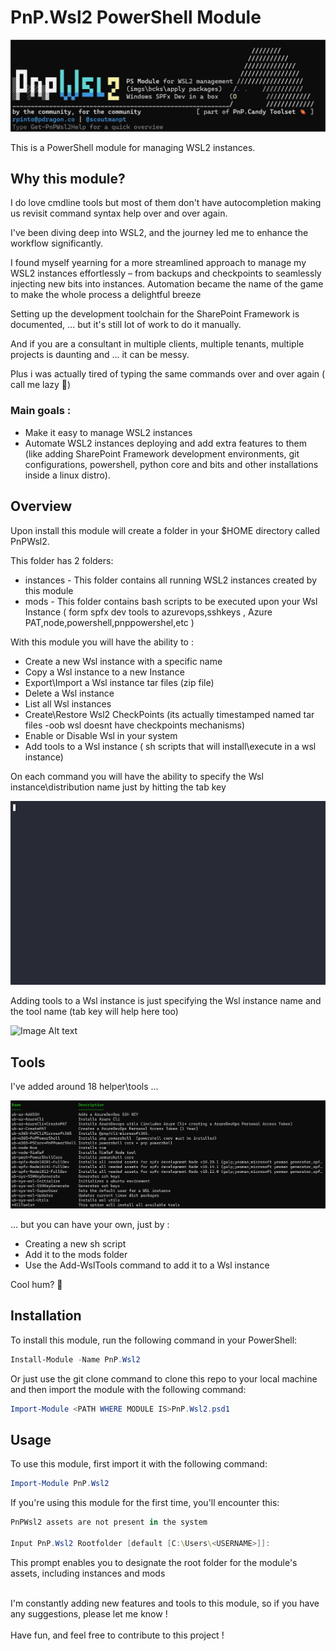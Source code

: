# PnP.Wsl2 PowerShell Module
![Image Alt text](src/public/img/main-screen.jpg)

This is a PowerShell module for managing WSL2 instances.

## Why this module?  

I do love cmdline tools but most of them don't have autocompletion making us revisit command syntax help over and over again.

I've been diving deep into WSL2, and the journey led me to enhance the workflow significantly. 

I found myself yearning for a more streamlined approach to manage my WSL2 instances effortlessly – from backups and checkpoints to seamlessly injecting new bits into instances. Automation became the name of the game to make the whole process a delightful breeze

Setting up the development toolchain for the SharePoint Framework is documented, ... but it's still lot of work to do it manually.

And if you are a consultant in multiple clients, multiple tenants, multiple projects is daunting and ... it can be messy.

Plus i was actually tired of typing the same commands over and over again ( call me lazy 🤠)



  
 


### Main goals :
* Make it easy to manage WSL2 instances
* Automate WSL2 instances deploying and add extra features to them (like adding SharePoint Framework development environments, git configurations, powershell, python core and bits and other installations inside a linux distro). 

## Overview

Upon install this module will create a folder in your $HOME directory called PnPWsl2. 

This folder has 2 folders:

* instances - This folder contains all running WSL2 instances created by this module
* mods - This folder contains bash scripts to be executed upon your Wsl Instance ( form spfx dev tools to azurevops,sshkeys , Azure PAT,node,powershell,pnppowershel,etc )

With this module you will have the ability to :
  - Create a new Wsl instance with a specific name
  - Copy a Wsl instance to a new Instance
  - Export\Import a Wsl instance tar files (zip file)
  - Delete a Wsl instance
  - List all Wsl instances  
  - Create\Restore Wsl2 CheckPoints (its actually timestamped named tar files -oob wsl doesnt have checkpoints mechanisms)
  - Enable or Disable Wsl in your system
  - Add tools to a Wsl instance ( sh scripts that will install\execute in a wsl instance)

On each command you will have the ability to specify the Wsl instance\distribution  name just by hitting the tab key

![Image Alt text](src/public/img/Add-PnPWsl2Instance.gif)

Adding tools to a Wsl instance is just specifying the Wsl instance name and the tool name (tab key will help here too)


![Image Alt text](src/public/img/Add-PnPWsl2Candy.gif)

## Tools
I've added around 18 helper\tools ...  

![Image Alt text](src/public/img/Get-PnPWsl2Tools.jpg)

... but you can have your own, just by  :  

* Creating a new sh script
* Add it to the mods folder
* Use the Add-WslTools command to add it to a Wsl instance

Cool hum? 🤠

## Installation

To install this module, run the following command in your PowerShell:

```powershell
Install-Module -Name PnP.Wsl2
```	
 Or just use the git clone command to clone this repo to your local machine and then import the module with the following command:
```powershell
Import-Module <PATH WHERE MODULE IS>PnP.Wsl2.psd1
```

## Usage
To use this module, first import it with the following command:
```powershell
Import-Module PnP.Wsl2
````
If you're using this module for the first time, you'll encounter this:

```powershell
PnPWsl2 assets are not present in the system

Input PnP.Wsl2 Rootfolder [default [C:\Users\<USERNAME>]]:
```	

This prompt enables you to designate the root folder for the module's assets, including instances and mods

  
    

<br>
I'm constantly adding new features and tools to this module, so if you have any suggestions, please let me know !  
<br>
<br>
Have fun, and feel free to contribute to this project !